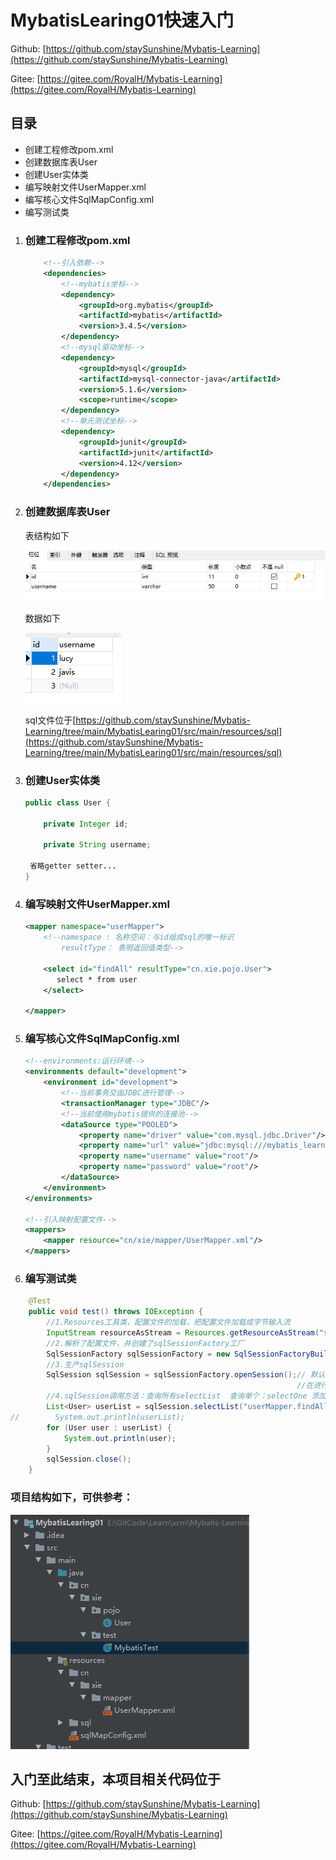 # MybatisLearing01快速入门

Github: [https://github.com/staySunshine/Mybatis-Learning](https://github.com/staySunshine/Mybatis-Learning)

Gitee:   [https://gitee.com/RoyalH/Mybatis-Learning](https://gitee.com/RoyalH/Mybatis-Learning)

## 目录

- 创建工程修改pom.xml
- 创建数据库表User
- 创建User实体类
- 编写映射文件UserMapper.xml
- 编写核心文件SqlMapConfig.xml
- 编写测试类

1. ### 创建工程修改pom.xml

   ```xml
       <!--引入依赖-->
       <dependencies>
           <!--mybatis坐标-->
           <dependency>
               <groupId>org.mybatis</groupId>
               <artifactId>mybatis</artifactId>
               <version>3.4.5</version>
           </dependency>
           <!--mysql驱动坐标-->
           <dependency>
               <groupId>mysql</groupId>
               <artifactId>mysql-connector-java</artifactId>
               <version>5.1.6</version>
               <scope>runtime</scope>
           </dependency>
           <!--单元测试坐标-->
           <dependency>
               <groupId>junit</groupId>
               <artifactId>junit</artifactId>
               <version>4.12</version>
           </dependency>
       </dependencies>
   ```

2. ### 创建数据库表User

   表结构如下

   ![image-20210525114828204](assets/image-20210525114828204.png)

   数据如下

   ![image-20210525114852984](assets/image-20210525114852984.png)

   sql文件位于[https://github.com/staySunshine/Mybatis-Learning/tree/main/MybatisLearing01/src/main/resources/sql](https://github.com/staySunshine/Mybatis-Learning/tree/main/MybatisLearing01/src/main/resources/sql)

   

3. ### 创建User实体类

   ```java
   public class User {
   
       private Integer id;
       
       private String username;
   
   	省略getter setter...
   }
   ```

   

4. ### 编写映射文件UserMapper.xml

   ```xml
   <mapper namespace="userMapper">
       <!--namespace : 名称空间：与id组成sql的唯一标识
           resultType： 表明返回值类型-->
   
       <select id="findAll" resultType="cn.xie.pojo.User">
          select * from user
       </select>
   
   </mapper>
   ```

   

   

5. ### 编写核心文件SqlMapConfig.xml

   ```xml
   <!--environments:运行环境-->
   <environments default="development">
       <environment id="development">
           <!--当前事务交由JDBC进行管理-->
           <transactionManager type="JDBC"/>
           <!--当前使用mybatis提供的连接池-->
           <dataSource type="POOLED">
               <property name="driver" value="com.mysql.jdbc.Driver"/>
               <property name="url" value="jdbc:mysql:///mybatis_learning"/>
               <property name="username" value="root"/>
               <property name="password" value="root"/>
           </dataSource>
       </environment>
   </environments>
   
   <!--引入映射配置文件-->
   <mappers>
       <mapper resource="cn/xie/mapper/UserMapper.xml"/>
   </mappers>
   ```
   

6. ### 编写测试类

```java
    @Test
    public void test() throws IOException {
        //1.Resources工具类，配置文件的加载，把配置文件加载成字节输入流
        InputStream resourceAsStream = Resources.getResourceAsStream("sqlMapConfig.xml");
        //2.解析了配置文件，并创建了sqlSessionFactory工厂
        SqlSessionFactory sqlSessionFactory = new SqlSessionFactoryBuilder().build(resourceAsStream);
        //3.生产sqlSession
        SqlSession sqlSession = sqlSessionFactory.openSession();// 默认开启一个事务，但是该事务不会自动提交
                                                                //在进行增删改操作时，要手动提交事务
        //4.sqlSession调用方法：查询所有selectList  查询单个：selectOne 添加：insert  修改：update 删除：delete
        List<User> userList = sqlSession.selectList("userMapper.findAll");
//        System.out.println(userList);
        for (User user : userList) {
            System.out.println(user);
        }
        sqlSession.close();
    }
```

### 项目结构如下，可供参考：

![image-20210525115248795](assets/image-20210525115248795.png)

## 入门至此结束，本项目相关代码位于

Github: [https://github.com/staySunshine/Mybatis-Learning](https://github.com/staySunshine/Mybatis-Learning)

Gitee:   [https://gitee.com/RoyalH/Mybatis-Learning](https://gitee.com/RoyalH/Mybatis-Learning)